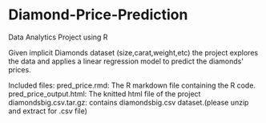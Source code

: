 # Diamond-Price-Prediction
Data Analytics Project using R

Given implicit Diamonds dataset (size,carat,weight,etc) the project explores the data and applies a linear regression model to predict the diamonds' prices.

Included files:
 pred_price.rmd: The R markdown file containing the R code.
 pred_price_output.html: The knitted html file of the project
 diamondsbig.csv.tar.gz: contains diamondsbig.csv dataset.(please unzip and extract for .csv file)
 
 
